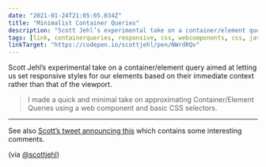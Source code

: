 ```yaml
---
date: "2021-01-24T21:05:05.034Z"
title: "Minimalist Container Queries"
description: "Scott Jehl’s experimental take on a container/element query aimed at letting us set responsive styles for our elements based on their immediate context rather than that of the viewport."
tags: [link, containerqueries, responsive, css, webcomponents, css, javascript, html]
linkTarget: "https://codepen.io/scottjehl/pen/NWrdRQv"
---
```

Scott Jehl’s experimental take on a container/element query aimed at letting us set responsive styles for our elements based on their immediate context rather than that of the viewport.

> I made a quick and minimal take on approximating Container/Element Queries using a web component and basic CSS selectors.
---

See also [Scott’s tweet announcing this](https://twitter.com/scottjehl/status/1319724488339214336) which contains some interesting comments. 

(via [@scottjehl](https://twitter.com/scottjehl))

